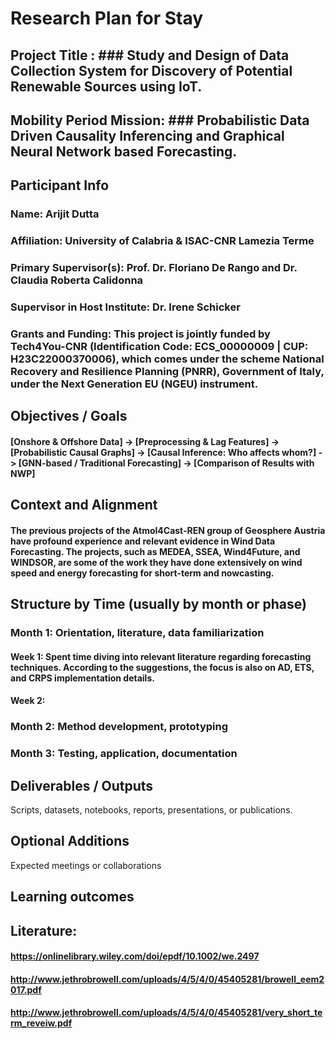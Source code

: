 # Research Plan for Stay

## Project Title : ### Study and Design of Data Collection System for Discovery of Potential Renewable Sources using IoT.

## Mobility Period Mission: ### Probabilistic Data Driven Causality Inferencing and Graphical Neural Network based Forecasting.

## Participant Info

### Name: Arijit Dutta
### Affiliation: University of Calabria & ISAC-CNR Lamezia Terme
### Primary Supervisor(s): Prof. Dr. Floriano De Rango and Dr. Claudia Roberta Calidonna
### Supervisor in Host Institute: Dr. Irene Schicker
### Grants and Funding: This project is jointly funded by Tech4You-CNR (Identification Code: ECS_00000009 | CUP: H23C22000370006), which comes under the scheme National Recovery and Resilience Planning (PNRR), Government of Italy, under the Next Generation EU (NGEU) instrument.

## Objectives / Goals

#### [Onshore & Offshore Data] -> [Preprocessing & Lag Features] -> [Probabilistic Causal Graphs] -> [Causal Inference: Who affects whom?] -> [GNN-based / Traditional Forecasting] -> [Comparison of Results with NWP]

## Context and Alignment

#### The previous projects of the Atmol4Cast-REN group of Geosphere Austria have profound experience and relevant evidence in Wind Data Forecasting. The projects, such as MEDEA, SSEA, Wind4Future, and WINDSOR, are some of the work they have done extensively on wind speed and energy forecasting for short-term and nowcasting. 

## Structure by Time (usually by month or phase)

### Month 1: Orientation, literature, data familiarization
#### Week 1: Spent time diving into relevant literature regarding forecasting techniques. According to the suggestions, the focus is also on AD, ETS, and CRPS implementation details.
#### Week 2:

### Month 2: Method development, prototyping

### Month 3: Testing, application, documentation

## Deliverables / Outputs

Scripts, datasets, notebooks, reports, presentations, or publications.

## Optional Additions

Expected meetings or collaborations

## Learning outcomes





## Literature:
#### https://onlinelibrary.wiley.com/doi/epdf/10.1002/we.2497
#### http://www.jethrobrowell.com/uploads/4/5/4/0/45405281/browell_eem2017.pdf
#### http://www.jethrobrowell.com/uploads/4/5/4/0/45405281/very_short_term_reveiw.pdf
